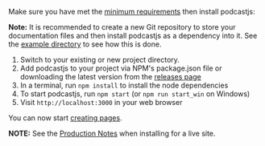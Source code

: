 <!-- 

layout : post
title : ¿How to install podcastjs?
description : Just open a shell and execute.
category : ai
tags : series, fiction
comments : true 
author : Rich Dotcom
thumbnail_image_url: images/img_3.jpg
datetime : "2017-08-24"
duration: 0:30:20
sound:
  type : vocaroo_url
  value : https://vocaroo.com/embed/1jkkNDCvZhyR?autoplay=0
  language: es    
   
-->

Make sure you have met the [minimum requirements](%base_url%/install/requirements) then install podcastjs:

**Note:** It is recommended to create a new Git repository to store your documentation files and then install podcastjs as a dependency into it. See the [example directory](https://github.com/podcastjs/podcastjs/tree/master/example) to see how this is done.

1. Switch to your existing or new project directory.
2. Add podcastjs to your project via NPM's package.json file or downloading the latest version from the [releases page](https://github.com/podcastjs/podcastjs/releases)
3. In a terminal, run `npm install` to install the node dependencies
4. To start podcastjs, run `npm start` (or `npm run start_win` on Windows)
5. Visit `http://localhost:3000` in your web browser

You can now start [creating pages](%base_url%/usage/creating-pages).

**NOTE:** See the [Production Notes](%base_url%/install/production-notes) when installing for a live site.
